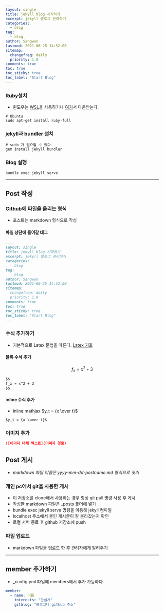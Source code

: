 ```yaml
---
layout: single
title: jekyll blog 시작하기
excerpt: jekyll 블로그 관리하기
categories:
  - blog
tag:
  - blog
author: Sangwon
lastmod: 2021-06-25 14:52:00
sitemap:
  changefreq: daily
  priority: 1.0
comments: true
toc: true
toc_sticky: true
toc_label: "Start Blog"
---
```


### Ruby설치

- 윈도우는 [WSL](https://www.44bits.io/ko/post/wsl2-install-and-basic-usage)을 사용하거나 [여기](https://www.ruby-lang.org/en/downloads/)서 다운받는다.

```terminal
# Ubuntu
sudo apt-get install ruby-full
```

### jekyll과 bundler 설치

```terminal
# sudo 가 필요할 수 있다.
gem install jekyll bundler
```

### Blog 실행

```terminal
bundle exec jekyll serve
```

---

## Post 작성

### Github에 파일을 올리는 형식

- 포스트는 markdown 형식으로 작성

#### 파일 상단에 들어갈 태그

```markdown
---
layout: single
title: jekyll blog 시작하기
excerpt: jekyll 블로그 관리하기
categories:
  - blog
tag:
  - blog
author: Sangwon
lastmod: 2021-06-25 14:52:00
sitemap:
  changefreq: daily
  priority: 1.0
comments: true
toc: true
toc_sticky: true
toc_label: "Start Blog"
---
```

### 수식 추가하기

- 기본적으로 Latex 문법을 따른다. [Latex 기호](https://ko.wikipedia.org/wiki/%EC%9C%84%ED%82%A4%EB%B0%B1%EA%B3%BC:TeX_%EB%AC%B8%EB%B2%95)

#### 블록 수식 추가

$$
f_x = x^2 + 3
$$

```markdown
$$
f_x = x^2 + 3
$$
```

#### inline 수식 추가

- inline mathjax $y_t = {x \over t}$

```
$y_t = {x \over t}$
```

### 이미지 추가

```markdown
![이미지 대체 텍스트](이미지 경로)
```

## Post 게시

- _markdown 파일 이름은 yyyy-mm-dd-postname.md 형식으로 짓기_

### 개인 pc에서 git을 사용한 게시

- 이 저장소를 clone해서 사용하는 경우 항상 git pull 명령 사용 후 게시
- 작성한 markdown 파일은 \_posts 폴더에 넣기
- bundle exec jekyll serve 명령을 이용해 jekyll 컴파일
- localhost 주소에서 올린 게시글이 잘 올라갔는지 확인
- 로컬 서버 종료 후 github 저장소에 push

### 파일 업로드

- markdown 파일을 업로드 한 후 관리자에게 알려주기

---

## member 추가하기

- \_config.yml 파일에 members에서 추가 가능하다.

```yaml
member:
  - name: 이름
    interests: "관심사"
    gitblog: "블로그나 github 주소"
```
